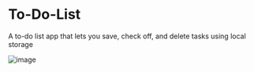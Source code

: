 # To-Do-List
A to-do list app that lets you save, check off, and delete tasks using local storage

![image](https://github.com/SharqyCode/To-Do-List/assets/72353009/28eab378-4d6a-4210-ac48-0b304f59d2f7)
